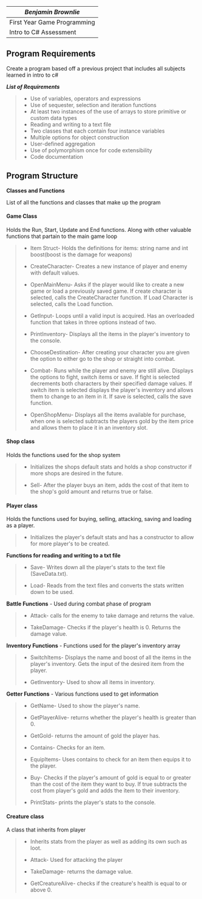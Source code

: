 
*Benjamin Brownlie* |
|--- |
First Year Game Programming |
Intro to C# Assessment |

## Program Requirements

Create a program based off a previous project that includes all subjects learned in intro to c#

***List of Requirements***

 >   -  Use of variables, operators and expressions
 >   -  Use of sequester, selection and iteration functions
 >   -  At least two instances of the use of arrays to store primitive or custom data types
 >   -  Reading and writing to a text file
 >   -  Two classes that each contain four instance variables
 >   -  Multiple options for object construction
 >   -  User-defined aggregation
 >   -  Use of polymorphism once for code extensibility
 >   -  Code documentation


## Program Structure
 
**Classes and Functions**

List of all the functions and classes that make up the program

#### Game Class
Holds the Run, Start, Update and End functions. Along with other valuable functions that partain to the main game loop

>   * Item Struct- Holds the definitions for items: string name and int boost(boost is the damage for weapons)
>
>   * CreateCharacter- Creates a new instance of player and enemy with default values.
>
>   * OpenMainMenu- Asks if the player would like to create a new game or load a previously saved game. If create character is selected, calls the CreateCharacter function. If Load Character is selected, calls the Load function.
>
>   * GetInput- Loops until a valid input is acquired.
>    Has an overloaded function that takes in three options instead of two.
>
>   * PrintInventory- Displays all the items in the player's inventory to the console.
>
>   * ChooseDestination- After creating your character you are given the option to either go to the shop or straight into combat.
>
>   * Combat- Runs while the player and enemy are still alive. Displays the options to fight, switch items or save. If fight is selected decrements both characters by their specified damage values. If switch item is selected displays the player's inventory and allows them to change to an item in it. If save is selected, calls the save function.
>
>   * OpenShopMenu- Displays all the items available for purchase, when one is selected subtracts the players gold by the item price and allows them to place it in an inventory slot.



#### Shop class 
Holds the functions used for the shop system

>   * Initializes the shops default stats and holds a shop constructor if more shops are desired in the future.
>
>   * Sell- After the player buys an item, adds the cost of that item to the shop's gold amount and returns true or false.



#### Player class
Holds the functions used for buying, selling, attacking, saving and loading as a player.

>   * Initializes the player's default stats and has a constructor to allow for more player's to be created.
>
  **Functions for reading and writing to a txt file**

>   * Save- Writes down all the player's stats to the text file (SaveData.txt).
>
>   * Load- Reads from the text files and converts the stats written down to be used.

 **Battle Functions** - Used during combat phase of program

>   * Attack- calls for the enemy to take damage and returns the value.
>
>   * TakeDamage- Checks if the player's health is 0. Returns the damage value.

**Inventory Functions** - Functions used for the player's inventory array

>   * SwitchItems- Displays the name and boost of all the items in the player's inventory. Gets the input of the desired item from the player.
>  
>   * GetInventory- Used to show all items in inventory.

**Getter Functions** - Various functions used to get information

>   * GetName- Used to show the player's name.
>
>   * GetPlayerAlive- returns whether the player's health is greater than 0.
>
>   * GetGold- returns the amount of gold the player has.
>
>   * Contains- Checks for an item.
>
>   * EquipItems- Uses contains to check for an item then equips it to the player.
>
>   * Buy- Checks if the player's amount of gold is equal to or greater than the cost of the item they want to buy. If true subtracts the cost from player's gold and adds the item to their inventory.
>
>   * PrintStats- prints the player's stats to the console.

#### Creature class 
A class that inherits from player

>   * Inherits stats from the player as well as adding its own such as loot.
>
>   * Attack- Used for attacking the player
>
>   * TakeDamage- returns the damage value.
>
>   * GetCreatureAlive- checks if the creature's health is equal to or above 0.
